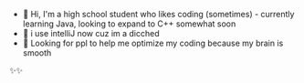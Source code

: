 - 👋 Hi, I'm a high school student who likes coding (sometimes) - currently learning Java, looking to expand to C++ somewhat soon
- 🐀 i use intelliJ now cuz im a dicched
- 👀 Looking for ppl to help me optimize my coding because my brain is smooth

✨✨
